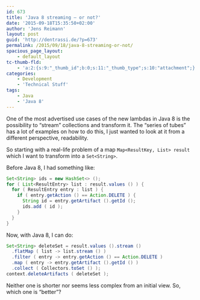 ```yaml
---
id: 673
title: 'Java 8 streaming – or not?'
date: '2015-09-18T15:35:50+02:00'
author: 'Jens Reimann'
layout: post
guid: 'http://dentrassi.de/?p=673'
permalink: /2015/09/18/java-8-streaming-or-not/
spacious_page_layout:
    - default_layout
tc-thumb-fld:
    - 'a:2:{s:9:"_thumb_id";b:0;s:11:"_thumb_type";s:10:"attachment";}'
categories:
    - Development
    - 'Technical Stuff'
tags:
    - Java
    - 'Java 8'
---
```


One of the most advertised use cases of the new lambdas in Java 8 is the possibility to <q>stream</q> collections and transform it. The “series of tubes” has a lot of examples on how to do this, I just wanted to look at it from a different perspective, readability.

<!-- more -->

So starting with a real-life problem of a map `Map<ResultKey, List> result` which I want to transform into a `Set<String>`.

Before Java 8, I had something like:

```java
Set<String> ids = new HashSet<> ();
for ( List<ResultEntry> list : result.values () ) {
  for ( ResultEntry entry : list ) {
    if ( entry.getAction () == Action.DELETE ) {
      String id = entry.getArtifact ().getId ();
      ids.add ( id );
    }
  }
}
```

Now, with Java 8, I can do:

```java
Set<String> deleteSet = result.values ().stream ()
  .flatMap ( list -> list.stream () )
  .filter ( entry -> entry.getAction () == Action.DELETE )
  .map ( entry -> entry.getArtifact ().getId () )
  .collect ( Collectors.toSet () );
context.deleteArtifacts ( deleteSet );
```

Neither one is shorter nor seems less complex from an initial view. So, which one is <q>better</q>?
